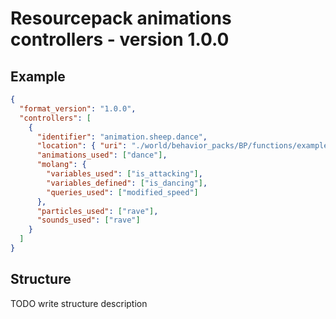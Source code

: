 # Resourcepack animations controllers - version 1.0.0

## Example

```json
{
  "format_version": "1.0.0",
  "controllers": [
    {
      "identifier": "animation.sheep.dance",
      "location": { "uri": "./world/behavior_packs/BP/functions/example.mcfunction", "offset": 255 },
      "animations_used": ["dance"],
      "molang": {
        "variables_used": ["is_attacking"],
        "variables_defined": ["is_dancing"],
        "queries_used": ["modified_speed"]
      },
      "particles_used": ["rave"],
      "sounds_used": ["rave"]
    }
  ]
}
```

## Structure

TODO write structure description
